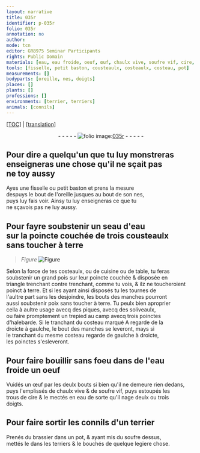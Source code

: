 ```yaml
---
layout: narrative
title: 035r
identifier: p-035r
folio: 035r
annotation: no
author:
mode: tcn
editor: GR8975 Seminar Participants
rights: Public Domain
materials: [eau, eau froide, oeuf, œuf, chaulx vive, soufre vif, cire, brassier, soufre]
tools: [fisselle, petit baston, cousteaulx, costeaulx, costeau, pot]
measurements: []
bodyparts: [oreille, nes, doigts]
places: []
plants: []
professions: []
environments: [terrier, terriers]
animals: [connils]
---
```


<p><a href="{{ site.baseurl }}/normalized/">[TOC]</a> | <a href="{{ site.baseurl }}/texts/p-035r_tl/" target="_blank">[translation]</a></p><div class="folio" align="center">- - - - - <a href="http://gallica.bnf.fr/ark:/12148/btv1b10500001g/f75.image" target="_blank"><img src="https://cu-mkp.github.io/2017-workshop-edition/assets/photo-icon.png" alt="folio image: " style="display:inline-block; margin-bottom:-3px;"/>035r</a> - - - - - </div>  
  

## Pour dire a quelqu'un que tu luy <span class="del">monstreras</span><br/> enseigneras une chose qu'il ne sçait pas<br/> ne toy aussy

 
Ayes une <span class="tl">fisselle</span> ou <span class="tl">petit baston</span> et prens la mesure<br/> despuys le bout de l'<span class="bp">oreille</span> jusques au bout de son <span class="bp">nes</span>,<br/> puys luy fais voir. Ainsy tu luy enseigneras ce que tu<br/> ne sçavois pas ne luy aussy.
 
 
  

## Pour fayre soubstenir un seau d'<span class="m">eau</span><br/> sur la poincte couchée de trois <span class="tl">cousteaulx</span><br/> sans toucher à terre

 
> *Figure*
> <a href="https://drive.google.com/open?id=0B9-oNrvWdlO5SGstUTZ6TFRnUjg" target="_blank"><img src="https://cu-mkp.github.io/GR8975-edition/assets/photo-icon.png" alt="Figure" style="display:inline-block; margin-bottom:-3px;"/></a>
 
Selon la force de tes <span class="tl">costeaulx</span>, ou de cuisine ou de table, tu feras<br/> soubstenir un grand pois sur leur poincte couchée & disposée en<br/> triangle trenchant contre trenchant, co<span class="exp">mm</span>e tu vois, & ilz ne toucheroient<br/> poinct à terre. Et si les ayant ainsi disposés tu les tournes de<br/> l'aultre part sans les desjoindre, les bouts des manches pourro<span class="exp">n</span>t<br/> aussi soubstenir poix sans toucher à terre. Tu peulx bien aproprier<br/> cella à aultre usage avecq des piques, avecq des soliveaulx,<br/> ou faire promptem<span class="exp">ent</span> un trepied au camp avecq trois poinctes<br/> d'halebarde. Si le tranchant du <span class="tl">costeau</span> marqué A regarde de la<br/> droicte à gaulche, le bout des manches se leveront, mays si<br/> le tranchant du mesme <span class="tl">costeau</span> regarde de gaulche à droicte,<br/> les poinctes s'esleveront.
 
 
  

## Pour faire bouillir sans foeu dans de l'<span class="m">eau<br/> froide</span> un <span class="m">oeuf</span>

 
Vuidés un <span class="m">œuf</span> par les deulx bouts si bien qu'il ne demeure rien dedans,<br/> puys l'emplissés de <span class="m">chaulx vive</span> & de <span class="m">soufre vif</span>, puys estoupés les<br/> trous de <span class="m">cire</span> & le mectés en <span class="m">eau</span> de sorte qu'il nage deulx ou trois<br/> <span class="bp">doigts</span>.
 
 
  

## Pour faire sortir les <span class="al">connils</span> d'un <span class="env">terrier</span>

 
Prenés du <span class="m">brassier</span> dans un <span class="tl">pot</span>, & ayant mis du <span class="m">soufre</span> dessus,<br/> mettés le dans les <span class="env">terriers</span> & le bouchés de quelque legiere chose.
 
